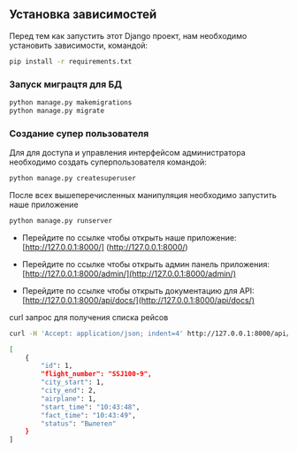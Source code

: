 ## Установка зависимостей

Перед тем как запустить этот Django проект, нам необходимо установить 
зависимости, командой:

```bash
pip install -r requirements.txt
```

### Запуск миграцтя для БД

```bash
python manage.py makemigrations
python manage.py migrate
```
### Создание супер пользователя

Для для доступа и управления интерфейсом администратора необходимо
создать суперпользователя командой:

```bash
python manage.py createsuperuser
```

После всех вышеперечисленных манипуляция необходимо запустить наше приложение

```bash
python manage.py runserver
```

- Перейдите по ссылке чтобы открыть наше приложение: [http://127.0.0.1:8000/]
(http://127.0.0.1:8000/)

- Перейдите по ссылке чтобы открыть админ панель приложения: 
  [http://127.0.0.1:8000/admin/](http://127.0.0.1:8000/admin/)
- Перейдите по ссылке чтобы открыть документацию для API: 
  [http://127.0.0.1:8000/api/docs/](http://127.0.0.1:8000/api/docs/)
  
curl запрос для получения списка рейсов   
```bash 
curl -H 'Accept: application/json; indent=4' http://127.0.0.1:8000/api/flights/
```

```bash
[
    {
        "id": 1,
        "flight_number": "SSJ100-9",
        "city_start": 1,
        "city_end": 2,
        "airplane": 1,
        "start_time": "10:43:48",
        "fact_time": "10:43:49",
        "status": "Вылетел"
    }
]
```